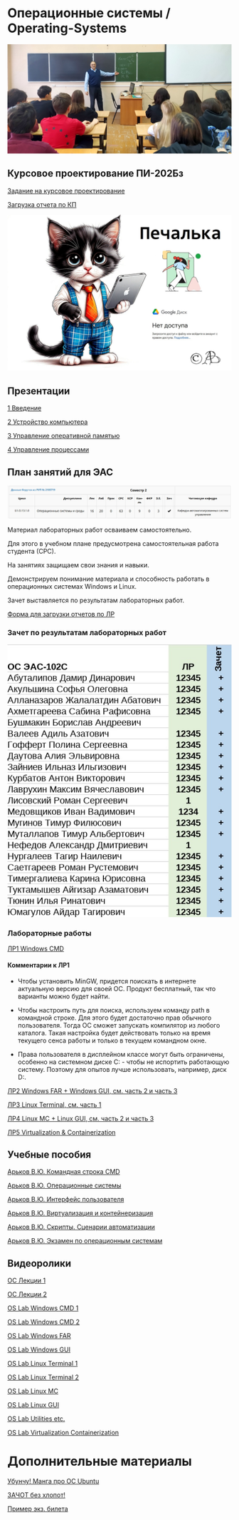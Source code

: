# Операционные системы / Operating-Systems

![OS-2024](https://raw.githubusercontent.com/Valentin-Arkov/Operating-Systems/refs/heads/main/2024-11-28-OS.jpg)

## Курсовое проектирование ПИ-202Бз

[Задание на курсовое проектирование](https://github.com/Valentin-Arkov/Operating-Systems/blob/main/OS-Project-2025.pdf)

[Загрузка отчета по КП](https://forms.yandex.ru/u/67f95dfa02848f021372a9d8/)

![No access](https://github.com/Valentin-Arkov/Operating-Systems/blob/main/Cat-Access.jpg)

## Презентации

[1 Введение](https://github.com/Valentin-Arkov/Operating-Systems/blob/main/OS_01_Intro.pdf)

[2 Устройство компьютера](https://github.com/Valentin-Arkov/Operating-Systems/blob/main/OS_02_Сomputer.pdf)

[3 Управление оперативной памятью](https://github.com/Valentin-Arkov/Operating-Systems/blob/main/OS_03_Memory.pdf)

[4 Управление процессами](https://github.com/Valentin-Arkov/Operating-Systems/blob/main/OS_04_Processes.pdf)


## План занятий для ЭАС

![Учебный план](https://github.com/Valentin-Arkov/Operating-Systems/blob/main/EAS-OS-Plan.jpg)

Материал лабораторных работ осваиваем самостоятельно.

Для этого в учебном плане предусмотрена самостоятельная работа студента (СРС).

На занятиях защищаем свои знания и навыки. 

Демонстрируем понимание материала и способность работать в операционных системах Windows и Linux.

Зачет выставляется по результатам лабораторных работ.

[Форма для загрузки отчетов по ЛР](https://forms.yandex.ru/u/6808cf06505690567092b29e/)

### Зачет по результатам лабораторных работ

![Зачет по результатам лабораторных работ](https://github.com/Valentin-Arkov/Operating-Systems/blob/main/EAS-OS-Zachot.jpg)

### Лабораторные работы

[ЛР1 Windows CMD](https://ridero.ru/books/komandnaya_stroka_cmd/)

#### Комментарии к ЛР1

- Чтобы установить MinGW, придется поискать в интернете актуальную версию для своей ОС. Продукт бесплатный, так что варианты можно будет найти.

- Чтобы настроить путь для поиска, используем команду path в командной строке. Для этого будет достаточно прав обычного пользователя. Тогда ОС сможет запускать компилятор из любого каталога. Такая настройка будет действовать только на время текущего сенса работы и только в текущем командном окне.

- Права пользователя в дисплейном классе могут быть ограничены, особенно на системном диске C: - чтобы не испортить работающую систему. Поэтому для опытов лучше использовать, например, диск D:. 

[ЛР2 Windows FAR + Windows GUI, см. часть 2 и часть 3](https://ridero.ru/books/operacionnye_sistemy/)

[ЛР3 Linux Terminal, см. часть 1](https://ridero.ru/books/interfeis_polzovatelya/)

[ЛР4 Linux MC + Linux GUI, см. часть 2 и часть 3](https://ridero.ru/books/interfeis_polzovatelya/)

[ЛР5 Virtualization & Containerization](https://ridero.ru/books/virtualizaciya_i_konteinerizaciya/)

## Учебные пособия

[Арьков В.Ю. Командная строка CMD](https://ridero.ru/books/komandnaya_stroka_cmd/)

[Арьков В.Ю. Операционные системы](https://ridero.ru/books/operacionnye_sistemy/)

[Арьков В.Ю. Интерфейс пользователя](https://ridero.ru/books/interfeis_polzovatelya/)

[Арьков В.Ю. Виртуализация и контейнеризация](https://ridero.ru/books/virtualizaciya_i_konteinerizaciya/)

[Арьков В.Ю. Скрипты. Сценарии автоматизации](https://ridero.ru/books/skripty_scenarii_avtomatizacii/)

[Арьков В.Ю. Экзамен по операционным системам](https://ridero.ru/books/ekzamen_po_operacionnym_sistemam/)

## Видеоролики

[ОС Лекции 1](https://www.youtube.com/playlist?list=PLgkPUa9zaIkKmM8nnN9h2m_I_mZFHZpBC)

[ОС Лекции 2](https://www.youtube.com/playlist?list=PLgkPUa9zaIkJPPwKXrq3TA6l4IMkO3K8k)

[OS Lab Windows CMD 1](https://www.youtube.com/playlist?list=PLgkPUa9zaIkIYiKc0zZ2R9aYd2Gf07Cr-)

[OS Lab Windows CMD 2](https://www.youtube.com/playlist?list=PLgkPUa9zaIkI-vopKsGaICdxXfMrmELlp)

[OS Lab Windows FAR](https://www.youtube.com/playlist?list=PLgkPUa9zaIkIFkmjNgn9VP67vmVGZK63s)

[OS Lab Windows GUI](https://www.youtube.com/playlist?list=PLgkPUa9zaIkI0pKtjfkbIpRDeEWtg78MY)

[OS Lab Linux Terminal 1](https://www.youtube.com/playlist?list=PLgkPUa9zaIkLht4lDPfUFI7APQnNdABG9)

[OS Lab Linux Terminal 2](https://www.youtube.com/playlist?list=PLgkPUa9zaIkI4xlIZFvfkCOmcYOAx1cEx)

[OS Lab Linux MC](https://www.youtube.com/playlist?list=PLgkPUa9zaIkIup10xKVKBqzBtz7TVmR32)

[OS Lab Linux GUI](https://www.youtube.com/playlist?list=PLgkPUa9zaIkKlyFJzQrQ-v5WnVkijn1uK)

[OS Lab Utilities etc.](https://www.youtube.com/playlist?list=PLgkPUa9zaIkKluaVLStsptpP82deKZ1JH)

[OS Lab Virtualization Containerization](https://www.youtube.com/playlist?list=PLgkPUa9zaIkKpT1eXBawRBLGJcJjeJ-D8)

# Дополнительные материалы

[Убунчу! Манга про ОС Ubuntu](https://en.wikipedia.org/wiki/Ubunchu!)

[ЗАЧОТ без хлопот!](https://clck.ru/3FRRyM)

[Пример экз. билета](https://github.com/Valentin-Arkov/Operating-Systems/blob/main/OS_Bilet.jpg)
